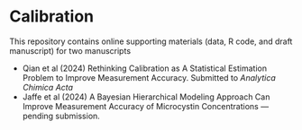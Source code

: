 # Calibration

This repository contains online supporting materials (data, R code, and draft manuscript) for two manuscripts
- Qian et al (2024) Rethinking Calibration as A Statistical Estimation Problem to Improve Measurement Accuracy. Submitted to *Analytica Chimica Acta*
- Jaffe et al (2024) A Bayesian Hierarchical Modeling Approach Can Improve Measurement Accuracy of Microcystin Concentrations — pending submission.
